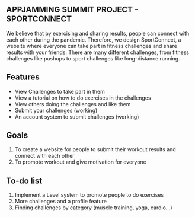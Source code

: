 ## **APPJAMMING SUMMIT PROJECT - SPORTCONNECT**

We believe that by exercising and sharing results, people can connect with each other during the pandemic. Therefore, we design SportConnect, a website where everyone can take part in fitness challenges and share results with your friends. There are many different challenges, from fitness challenges like pushups to sport challenges like long-distance running.

## Features

 - View Challenges to take part in them
 - View a tutorial on how to do exercises in the challenges
 - View others doing the challenges and like them
 - Submit your challenges (working)
 - An account system to submit challenges (working)

## Goals

 1. To create a website for people to submit their workout results and connect with each other
 2. To promote workout and give motivation for everyone

## To-do list

 1. Implement a Level system to promote people to do exercises
 2. More challenges and a profile feature
 3. Finding challenges by category (muscle training, yoga, cardio...)